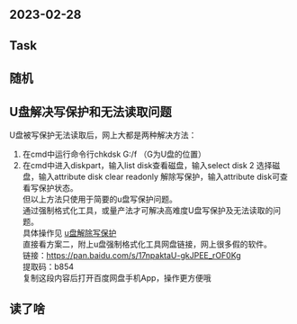 ## 2023-02-28

## Task


## 随机

## U盘解决写保护和无法读取问题

U盘被写保护无法读取后，网上大都是两种解决方法：

1.  在cmd中运行命令行chkdsk G:/f （G为U盘的位置）
2.  在cmd中进入diskpart，输入list disk查看磁盘，输入select disk 2 选择磁盘，输入attribute disk clear readonly 解除写保护，输入attribute disk可查看写保护状态。  
    但以上方法只使用于简要的u盘写保护问题。  
    通过强制格式化工具，或量产法才可解决高难度U盘写保护及无法读取的问题。  
    具体操作见 [u盘解除写保护](https://www.upantool.com/jiaocheng/xiufu/2017/10766.html)  
    直接看方案二，附上u盘强制格式化工具网盘链接，网上很多假的软件。  
    链接：https://pan.baidu.com/s/17npaktaU-gkJPEE_rOF0Kg  
    提取码：b854  
    复制这段内容后打开百度网盘手机App，操作更方便哦


## 读了啥
